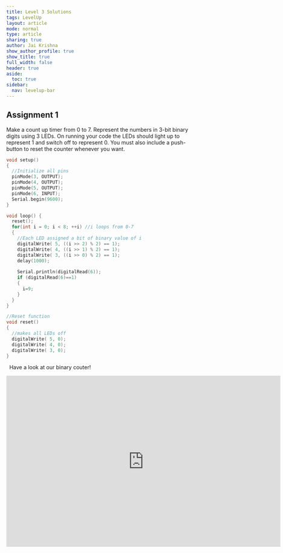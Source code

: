 ```yaml
---
title: Level 3 Solutions
tags: LevelUp
layout: article
mode: normal
type: article
sharing: true
author: Jai Krishna
show_author_profile: true
show_title: true
full_width: false
header: true
aside:
  toc: true
sidebar:
  nav: levelup-bar	
---
```



## Assignment 1
Make a count up timer from 0 to 7. Represent the numbers in 3-bit binary digits using 3 LEDs. On running your code the LEDs should light up to represent 1 and switch off to represent 0. You must also include a push-button to reset the counter whenever you want.

```c++
void setup() 
{
  //Initialize all pins
  pinMode(3, OUTPUT);
  pinMode(4, OUTPUT);
  pinMode(5, OUTPUT);
  pinMode(6, INPUT);
  Serial.begin(9600);
}

void loop() {
  reset();
  for(int i = 0; i < 8; ++i) //i loops from 0-7
  {
    //Each LED assigned a bit of binary value of i
    digitalWrite( 5, ((i >> 2) % 2) == 1);
    digitalWrite( 4, ((i >> 1) % 2) == 1);
    digitalWrite( 3, ((i >> 0) % 2) == 1);
    delay(1000);
	  
    Serial.println(digitalRead(6));
    if (digitalRead(6)==1) 
    {
      i=9;
    }
  }
}

//Reset function
void reset() 
{
  //makes all LEDs off
  digitalWrite( 5, 0);
  digitalWrite( 4, 0);
  digitalWrite( 3, 0);
}

```
&nbsp;
Have a look at our binary couter!
<iframe width="725" height="453" src="https://www.tinkercad.com/embed/56e3vOWUUSP?editbtn=1" frameborder="0" marginwidth="0" marginheight="0" scrolling="no"></iframe>